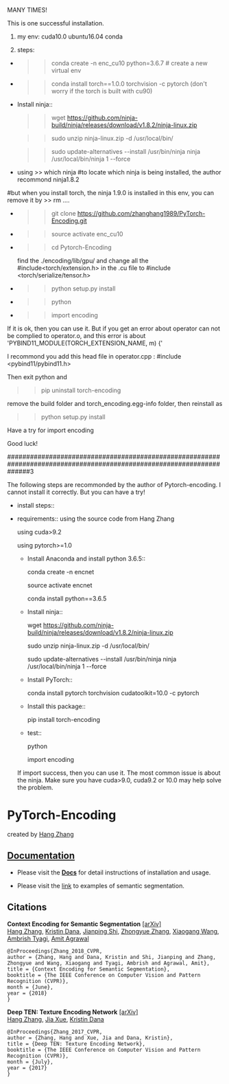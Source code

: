 MANY TIMES!

This is one successful installation.

1. my env: cuda10.0 ubuntu16.04 conda 

2. steps:
  
  *  >> conda create -n enc_cu10 python=3.6.7 # create a new virtual env
  
  *  >> conda install torch==1.0.0 torchvision -c pytorch  (don't worry if the torch is built with cu90)
  
  * Install ninja::

     >> wget https://github.com/ninja-build/ninja/releases/download/v1.8.2/ninja-linux.zip

     >> sudo unzip ninja-linux.zip -d /usr/local/bin/
     
     >> sudo update-alternatives --install /usr/bin/ninja ninja /usr/local/bin/ninja 1 --force
     
   * using >> which ninja        #to locate which ninja is being installed, the author recommond ninja1.8.2
   
   #but when you install torch, the ninja 1.9.0 is installed in this env, you can remove it by >> rm ....
   
   
   * >> git clone https://github.com/zhanghang1989/PyTorch-Encoding.git
   
   * >> source activate enc_cu10
   
   * >> cd Pytorch-Encoding
   
      find the ./encoding/lib/gpu/ and change all the #include<torch/extension.h> in the .cu file to #include <torch/serialize/tensor.h>
      
   * >> python setup.py install
   
   * >> python
   
   * >> import encoding
   
   If it is ok, then you can use it. But if you get an error about operator can not be complied to operator.o, and this error is about  'PYBIND11_MODULE(TORCH_EXTENSION_NAME, m) {'
   
   I recommond you add this head file in operator.cpp : #include <pybind11/pybind11.h>
   
   Then exit python and 
   
   >> pip uninstall torch-encoding
   
   remove the build folder and torch_encoding.egg-info folder, then reinstall as
   
   >> python setup.py install
   
   Have a try for import encoding
   
   Good luck!

######################################################################################################################3




The following steps are recommonded by the author of Pytorch-encoding. I cannot install it correctly. But you can have a try!

* install steps::

* requirements::
    using the source code from Hang Zhang
    
    using cuda>9.2
    
    using pytorch>=1.0
    
  * Install Anaconda and install python 3.6.5::
     
     conda create -n encnet
     
     source activate encnet
     
     conda install python==3.6.5

  * Install ninja::

     wget https://github.com/ninja-build/ninja/releases/download/v1.8.2/ninja-linux.zip

     sudo unzip ninja-linux.zip -d /usr/local/bin/
     
     sudo update-alternatives --install /usr/bin/ninja ninja /usr/local/bin/ninja 1 --force

  * Install PyTorch::

     conda install pytorch torchvision cudatoolkit=10.0 -c pytorch

  * Install this package::

     pip install torch-encoding
     
  * test::
  
    python
    
    import encoding
    
  If import success, then you can use it. The most common issue is about the ninja. Make sure you have cuda>9.0, cuda9.2 or 10.0 may help solve the problem.

    



# PyTorch-Encoding

created by [Hang Zhang](http://hangzh.com/)

## [Documentation](http://hangzh.com/PyTorch-Encoding/)

- Please visit the [**Docs**](http://hangzh.com/PyTorch-Encoding/) for detail instructions of installation and usage. 

- Please visit the [link](http://hangzh.com/PyTorch-Encoding/experiments/segmentation.html) to examples of semantic segmentation.

## Citations

**Context Encoding for Semantic Segmentation** [[arXiv]](https://arxiv.org/pdf/1803.08904.pdf)  
 [Hang Zhang](http://hangzh.com/), [Kristin Dana](http://eceweb1.rutgers.edu/vision/dana.html), [Jianping Shi](http://shijianping.me/), [Zhongyue Zhang](http://zhongyuezhang.com/), [Xiaogang Wang](http://www.ee.cuhk.edu.hk/~xgwang/), [Ambrish Tyagi](https://scholar.google.com/citations?user=GaSWCoUAAAAJ&hl=en), [Amit Agrawal](http://www.amitkagrawal.com/)
```
@InProceedings{Zhang_2018_CVPR,
author = {Zhang, Hang and Dana, Kristin and Shi, Jianping and Zhang, Zhongyue and Wang, Xiaogang and Tyagi, Ambrish and Agrawal, Amit},
title = {Context Encoding for Semantic Segmentation},
booktitle = {The IEEE Conference on Computer Vision and Pattern Recognition (CVPR)},
month = {June},
year = {2018}
}
```

**Deep TEN: Texture Encoding Network** [[arXiv]](https://arxiv.org/pdf/1612.02844.pdf)  
  [Hang Zhang](http://hangzh.com/), [Jia Xue](http://jiaxueweb.com/), [Kristin Dana](http://eceweb1.rutgers.edu/vision/dana.html)
```
@InProceedings{Zhang_2017_CVPR,
author = {Zhang, Hang and Xue, Jia and Dana, Kristin},
title = {Deep TEN: Texture Encoding Network},
booktitle = {The IEEE Conference on Computer Vision and Pattern Recognition (CVPR)},
month = {July},
year = {2017}
}
```
